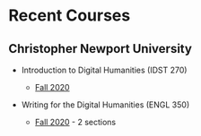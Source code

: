 # Recent Courses

## Christopher Newport University

* Introduction to Digital Humanities (IDST 270)
  * [Fall 2020](https://deanna-stover.github.io/courses-trial/2020/idst270fall2020)
  
* Writing for the Digital Humanities (ENGL 350)
  * [Fall 2020](https://deanna-stover.github.io/courses-trial/fall2020/engl350/syllabus) - 2 sections 
